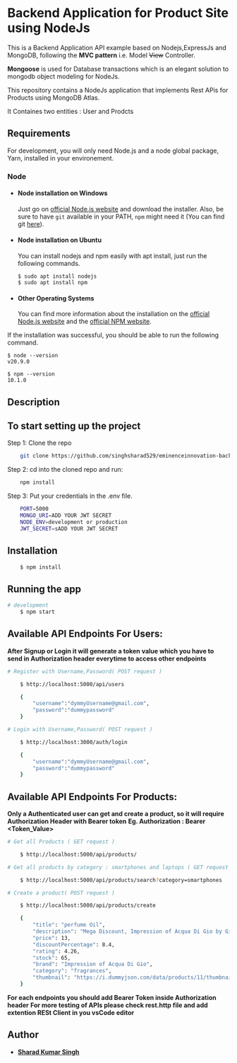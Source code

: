 # Backend Application for Product Site using NodeJs

This is a Backend Application API example based on Nodejs,ExpressJs and MongoDB, following the **MVC pattern** i.e. Model ~~View~~ Controller.

**Mongoose** is used for Database transactions which is an elegant solution to mongodb object modeling for NodeJs.

This repository contains a NodeJs application that implements Rest APis for Products using MongoDB Atlas.

It Containes two entities : User and Prodcts

## Requirements

For development, you will only need Node.js and a node global package, Yarn, installed in your environement.

### Node

- #### Node installation on Windows

  Just go on [official Node.js website](https://nodejs.org/) and download the installer.
  Also, be sure to have `git` available in your PATH, `npm` might need it (You can find git [here](https://git-scm.com/)).

- #### Node installation on Ubuntu

  You can install nodejs and npm easily with apt install, just run the following commands.

      $ sudo apt install nodejs
      $ sudo apt install npm

- #### Other Operating Systems
  You can find more information about the installation on the [official Node.js website](https://nodejs.org/) and the [official NPM website](https://npmjs.org/).

If the installation was successful, you should be able to run the following command.

    $ node --version
    v20.9.0

    $ npm --version
    10.1.0

## Description

## To start setting up the project

Step 1: Clone the repo

```bash
    git clone https://github.com/singhsharad529/eminenceinnovation-backend
```

Step 2: cd into the cloned repo and run:

```bash
    npm install
```

Step 3: Put your credentials in the .env file.

```bash
    PORT=5000
    MONGO_URI=ADD YOUR JWT SECRET
    NODE_ENV=development or production
    JWT_SECRET=sADD YOUR JWT SECRET
```

## Installation

```bash
    $ npm install

```

## Running the app

```bash
# development
    $ npm start

```

## Available API Endpoints For Users:

**After Signup or Login it will generate a token value which you have to send in Authorization header everytime to access other endpoints**

```bash
# Register with Username,Password( POST request )

    $ http://localhost:5000/api/users

    {
        "username":"dymmyUsername@gmail.com",
        "password":"dummypassword"
    }

# Login with Username,Password( POST request )

    $ http://localhost:3000/auth/login

    {
        "username":"dymmyUsername@gmail.com",
        "password":"dummypassword"
    }

```

## Available API Endpoints For Products:

**Only a Authenticated user can get and create a product, so it will require Authorization Header with Bearer token**
**Eg. Authorization : Bearer <Token_Value>**

```bash
# Get all Products ( GET request )

    $ http://localhost:5000/api/products/

# Get all products by category : smartphones and laptops ( GET request )

    $ http://localhost:5000/api/products/search?category=smartphones

# Create a product( POST request )

    $ http://localhost:5000/api/products/create

    {
        "title": "perfume Oil",
        "description": "Mega Discount, Impression of Acqua Di Gio by GiorgioArmani concentrated attar perfume Oil",
        "price": 13,
        "discountPercentage": 8.4,
        "rating": 4.26,
        "stock": 65,
        "brand": "Impression of Acqua Di Gio",
        "category": "fragrances",
        "thumbnail": "https://i.dummyjson.com/data/products/11/thumbnail.jpg"
    }

```

**For each endpoints you should add Bearer Token inside Authorization header**
**For more testing of APIs please check rest.http file and add extention RESt Client in you vsCode editor**

## Author

- [**Sharad Kumar Singh**](https://singhsharad529.github.io/sharad-portfolio/)

```

```
